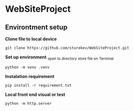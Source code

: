 # WebSiteProject

## Environtment setup

**Clone file to local device**
```
git clone https://github.com/sturekev/WebSiteProject.git
```

**Set up environment**
<sub>open to directory store file on Terminal</sub>
```
python -m venv .venv
```
**Instalation requirement**
```
pip install -r requirement.txt
```

**Local front end visual or test**
```
python -m http.server
```
